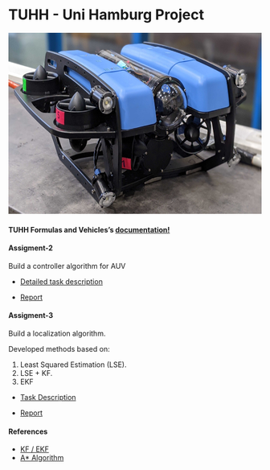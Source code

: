 # TUHH - Uni Hamburg Project 

<img src="/documents/BlurROV2.jpg" width="600" height="360" />

#### TUHH Formulas and Vehicles’s [documentation!](https://hippocampusrobotics.github.io/fav_docs/)

#### Assigment-2
  Build a controller algorithm for AUV 
- [Detailed task description](documents/FAV20_Assignment_2.pdf)

- [Report](documents/Assignment2_Group4.pdf)

#### Assigment-3
Build a localization algorithm.

Developed methods based on: 
1.  Least Squared Estimation (LSE). 
2.  LSE + KF. 
3.  EKF 

    
- [Task Description](documents/FAV20_Assignment_3.pdf)

- [Report](documents/report_2.pdf)


#### References
-	[KF / EKF ](https://dsp.stackexchange.com/questions/8860/kalman-filter-for-position-and-velocity-introducing-speed-estimates/8869)
-	[A* Algorithm](http://theory.stanford.edu/~amitp/GameProgramming/Heuristics.html)
